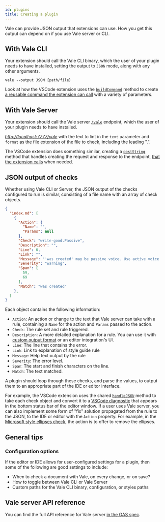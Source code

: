```yaml
---
id: plugins
title: Creating a plugin
---
```


Vale can provide JSON output that extensions can use. How you get this output can depend on if you use Vale server or CLI.

## With Vale CLI

Your extension should call the Vale CLI binary, which the user of your plugin needs to have installed, setting the output to `JSON` mode, along with any other arguments.

```shell
vale --output JSON {path/file}
```

Look at how the VSCode extension uses the [`buildCommand`](https://github.com/errata-ai/vale-vscode/blob/78cd80ff5bcc043f51aa22126997c4e86e5b13fd/src/features/vsUtils.ts#L290) method to create [a reusable command the extension can call](https://github.com/errata-ai/vale-vscode/blob/78cd80ff5bcc043f51aa22126997c4e86e5b13fd/src/features/vsProvider.ts#L97) with a variety of parameters.

## With Vale Server

Your extension should call the Vale server [`/vale`](https://docs.errata.ai/api/index.html#/Linting%20and%20Suggestions/LintText) endpoint, which the user of your plugin needs to have installed.

_<http://localhost:7777/vale>_ with the text to lint in the `text` parameter and `format` as the file extension of the file to check, including the leading ".".

The VSCode extension does something similar, creating a [`postString`](https://github.com/errata-ai/vale-vscode/blob/dbdb13bdf05c3ca8562a3f181c07fcb609ea9793/src/features/vsUtils.ts#L238) method that handles creating the request and response to the endpoint, [that the extension calls](https://github.com/errata-ai/vale-vscode/blob/78cd80ff5bcc043f51aa22126997c4e86e5b13fd/src/features/vsProvider.ts#L44) when needed.

## JSON output of checks

Whether using Vale CLI or Server, the JSON output of the checks configured to run is similar, consisting of a file name with an array of check objects.

```json
{
  "index.md": [
    {
      "Action": {
        "Name": "",
        "Params": null
      },
      "Check": "write-good.Passive",
      "Description": "",
      "Line": 6,
      "Link": "",
      "Message": "'was created' may be passive voice. Use active voice if you can.",
      "Severity": "warning",
      "Span": [
        59,
        69
      ],
      "Match": "was created"
    },
  ]
}
```

Each object contains the following information:

-   `Action`: An action or change to the text that Vale server can take with a rule, containing a `Name` for the action and `Params` passed to the action.
-   `Check`: The rule set and rule triggered.
-   `Description`: A more detailed explanation for a rule. You can use it with [custom output format](https://docs.errata.ai/vale/cli#--output) or an editor integration's UI.
-   `Line`: The line that contains the error.
-   `Link`: Link to explanation of style guide rule
-   `Message`: Help text output by the rule
-   `Severity`: The error level.
-   `Span`: The start and finish characters on the line.
-   `Match`: The text matched.

A plugin should loop through these checks, and parse the values, to output them to an appropriate part of the IDE or editor interface.

For example, the VSCode extension uses the shared [`handleJSON`](https://github.com/errata-ai/vale-vscode/blob/78cd80ff5bcc043f51aa22126997c4e86e5b13fd/src/features/vsProvider.ts#L110) method to take each check object and convert it to a [VSCode diagnostic](https://code.visualstudio.com/api/references/vscode-api#Diagnostic) that appears in the bottom status bar of the editor window. If a user uses Vale server, you can also implement some form of "fix" solution propagated from the rule to the JSON, to the IDE or editor with the `Action` property. For example, in the [Microsoft style ellipses check](https://github.com/errata-ai/Microsoft/blob/ec219cff4ef10c558945f25dcb47eb1fc6ebca24/Microsoft/Ellipses.yml), the action is to offer to remove the ellipses.

## General tips

### Configuration options

If the editor or IDE allows for user-configured settings for a plugin, then some of the following are good settings to include:

-   When to check a document with Vale, on every change, or on save?
-   How to toggle between Vale CLI or Vale Server
-   Custom paths for the Vale CLI binary, configuration, or styles paths

## Vale server API reference

You can find the full API reference for Vale server [in the OAS spec](https://docs.errata.ai/api/index.html#/Linting%20and%20Suggestions/LintText).
